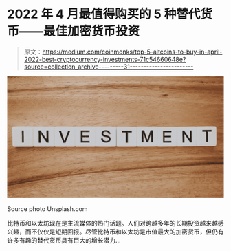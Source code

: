 # 2022 年 4 月最值得购买的 5 种替代货币——最佳加密货币投资

> 原文：<https://medium.com/coinmonks/top-5-altcoins-to-buy-in-april-2022-best-cryptocurrency-investments-71c54660648e?source=collection_archive---------31----------------------->

![](img/0b97f56cea3f63b472a89b7202a7a467.png)

Source photo Unsplash.com

比特币和以太坊现在是主流媒体的热门话题。人们对跨越多年的长期投资越来越感兴趣，而不仅仅是短期回报。尽管比特币和以太坊是市值最大的加密货币，但仍有许多有趣的替代货币具有巨大的增长潜力…